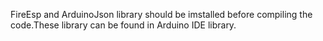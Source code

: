 FireEsp and ArduinoJson library should be imstalled before compiling the code.These library can be found in Arduino IDE library.
